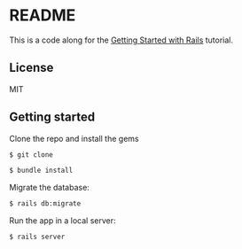 # README

This is a code along for the [Getting Started with Rails](https://guides.rubyonrails.org/getting_started.html) tutorial. 

## License

MIT

## Getting started

Clone the repo and install the gems

```bash
$ git clone 

$ bundle install
```

Migrate the database:

```bash
$ rails db:migrate
```

Run the app in a local server:

```bash
$ rails server
```
